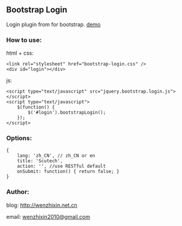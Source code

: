 ## Bootstrap Login

Login plugin from for bootstrap. [demo](http://wenzhixin.net.cn/p/bootstrap-login/)

### How to use:

html + css:
	
	<link rel="stylesheet" href="bootstrap-login.css" />
	<div id="login"></div>
	
js:
	
	<script type="text/javascript" src="jquery.bootstrap.login.js"></script>
	<script type="text/javascript">
		$(function() {
			$('#login').bootstrapLogin();
		});
	</script>
	
### Options:

	{
		lang: 'zh_CN', // zh_CN or en
		title: 'Scutech',
		action: '', //use RESTful default
		onSubmit: function() { return false; }
	}
	
### Author:

blog: http://wenzhixin.net.cn

email: wenzhixin2010@gmail.com